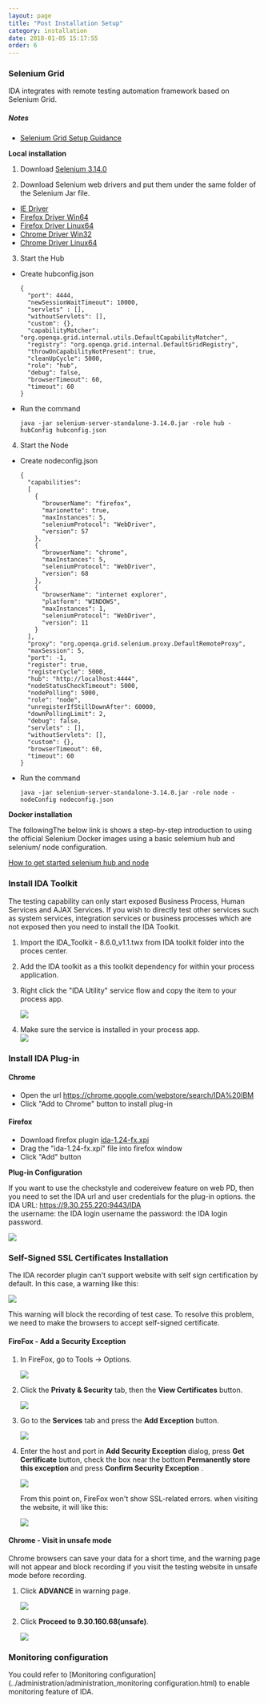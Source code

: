 ```yaml
---
layout: page
title: "Post Installation Setup"
category: installation
date: 2018-01-05 15:17:55
order: 6
---
```




### Selenium Grid

IDA integrates with remote testing automation framework based on Selenium Grid.

##### Notes
- [Selenium Grid Setup Guidance](https://github.com/SeleniumHQ/selenium/wiki/Grid2)  

**Local installation**

1. Download [Selenium 3.14.0](https://selenium-release.storage.googleapis.com/3.14/selenium-server-standalone-3.14.0.jar)  

2. Download Selenium web drivers and put them under the same folder of the Selenium Jar file.

- [IE Driver](http://selenium-release.storage.googleapis.com/3.14/IEDriverServer_Win32_3.14.0.zip)
- [Firefox Driver Win64](https://github.com/mozilla/geckodriver/releases/download/v0.23.0/geckodriver-v0.23.0-win64.zip)
- [Firefox Driver Linux64](https://github.com/mozilla/geckodriver/releases/download/v0.23.0/geckodriver-v0.23.0-linux64.tar.gz)
- [Chrome Driver Win32](https://chromedriver.storage.googleapis.com/2.41/chromedriver_win32.zip)  
- [Chrome Driver Linux64](https://chromedriver.storage.googleapis.com/2.41/chromedriver_linux64.zip)    

3. Start the Hub

- Create hubconfig.json
	```
	{
	  "port": 4444,
	  "newSessionWaitTimeout": 10000,
	  "servlets" : [],
	  "withoutServlets": [],
	  "custom": {},
	  "capabilityMatcher": "org.openqa.grid.internal.utils.DefaultCapabilityMatcher",
	  "registry": "org.openqa.grid.internal.DefaultGridRegistry",
	  "throwOnCapabilityNotPresent": true,
	  "cleanUpCycle": 5000,
	  "role": "hub",
	  "debug": false,
	  "browserTimeout": 60,
	  "timeout": 60
	}
	```
- Run the command
	```
	java -jar selenium-server-standalone-3.14.0.jar -role hub -hubConfig hubconfig.json
	```

4. Start the Node  

- Create nodeconfig.json
	```
	{
	  "capabilities":
	  [
	    {
	      "browserName": "firefox",
	      "marionette": true,
	      "maxInstances": 5,
	      "seleniumProtocol": "WebDriver",
		  "version": 57
	    },
	    {
	      "browserName": "chrome",
	      "maxInstances": 5,
	      "seleniumProtocol": "WebDriver",
		  "version": 68
	    },
	    {
	      "browserName": "internet explorer",
	      "platform": "WINDOWS",
	      "maxInstances": 1,
	      "seleniumProtocol": "WebDriver",
		  "version": 11
	    }
	  ],
	  "proxy": "org.openqa.grid.selenium.proxy.DefaultRemoteProxy",
	  "maxSession": 5,
	  "port": -1,
	  "register": true,
	  "registerCycle": 5000,
	  "hub": "http://localhost:4444",
	  "nodeStatusCheckTimeout": 5000,
	  "nodePolling": 5000,
	  "role": "node",
	  "unregisterIfStillDownAfter": 60000,
	  "downPollingLimit": 2,
	  "debug": false,
	  "servlets" : [],
	  "withoutServlets": [],
	  "custom": {},
	  "browserTimeout": 60,
	  "timeout": 60
	}
	```
- Run the command
	```
	java -jar selenium-server-standalone-3.14.0.jar -role node -nodeConfig nodeconfig.json
	```

**Docker installation**

The followingThe below link is shows a step-by-step introduction to using the official Selenium Docker images using a basic selemium hub and selenium/ node configuration.

[How to get started selenium hub and node](https://github.com/SeleniumHQ/docker-selenium/wiki/Getting-Started-with-Hub-and-Nodes)

### Install IDA Toolkit
The testing capability can only start exposed Business Process, Human Services and AJAX Services.  If you wish to directly test other services such as system services, integration services or business processes which are not exposed then you need to install the IDA Toolkit.

1. Import the IDA_Toolkit - 8.6.0_v1.1.twx from IDA toolkit folder into the proces center.
2. Add the IDA toolkit as a this toolkit dependency for within your process application.
3. Right click the "IDA Utility" service flow and copy the item to your process app.  

   ![][toolkit]
4. Make sure the service is installed in your process app.  
   ![][service]
   
### Install IDA Plug-in

#### Chrome
- Open the url <a href="https://chrome.google.com/webstore/search/IDA%20IBM" target="_blank">https://chrome.google.com/webstore/search/IDA%20IBM</a>
- Click "Add to Chrome" button to install plug-in

#### Firefox
- Download firefox plugin [ida-1.24-fx.xpi](../plugins/ida-1.24-fx.xpi)
- Drag the "ida-1.24-fx.xpi" file into firefox window
- Click "Add" button

**Plug-in Configuration**

If you want to use the checkstyle and codereivew feature on web PD, then you need to set the IDA url and user credentials for the plug-in options. 
the IDA URL: https://9.30.255.220:9443/IDA   
the username: the IDA login username 
the password: the IDA login password.   

   ![][IDAOption]


[toolkit]: ../images/install/toolkit.png 
[service]: ../images/install/service.png 
[IDA]: ../images/install/IDA.png 
[firefox]: ../images/install/firefox.png
[seleniumGrid]: ../images/install/seleniumGrid.png
[webDriver]: ../images/install/webdriver.png
[IDAOption]: ../images/install/IDAOption.png

### Self-Signed SSL Certificates Installation

The IDA recorder plugin can't support website with self sign certification by default. In this case, a warning like this:
   
![][error]
   
   This warning will block the recording of test case. To resolve this problem, we need to make the browsers to accept self-signed certificate.    
   
#### FireFox - Add a Security Exception

1. In FireFox, go to Tools -> Options.

    ![][tool]

2. Click the **Privaty & Security** tab,  then the **View Certificates** button.

    ![][security_tab]
    
3. Go to the **Services** tab and press the **Add Exception** button.
    
    ![][servers_tab]
    
4.  Enter the host and port in **Add Security Exception** dialog, press  **Get Certificate** button, check the box near the bottom **Permanently store this exception** and press **Confirm Security Exception** .

     ![][add_security]
     
    From this point on, FireFox won't show SSL-related errors. when visiting the website, it will like this:
    
    ![][success]
    
#### Chrome - Visit in unsafe mode

Chrome browsers can save your data for a short time, and the warning page will not appear and block recording if you visit the testing website in unsafe mode before recording.

1. Click **ADVANCE** in warning page.

    ![][chrome_error]
    
2. Click **Proceed to 9.30.160.68(unsafe)**.

    ![][proceed]
     



   
   [error]: ../images/install/installation_self_signed_sertificates_error.png 
   [tool]: ../images/install/installation_self_signed_sertificates_tool.png 
   [security_tab]: ../images/install/installation_self_signed_sertificates_security_tab.png
   [servers_tab]: ../images/install/installation_self_signed_sertificates_servers_tab.png
   [add_security]: ../images/install/installation_self_signed_sertificates_add_security.png
   [success]: ../images/install/installation_self_signed_sertificates_success.png 
   [chrome_error]: ../images/install/installation_self_signed_sertificates_chrome_error.png
   [proceed]: ../images/install/installation_self_signed_sertificates_proceed.png

### Monitoring configuration

You could refer to [Monitoring configuration](../administration/administration_monitoring configuration.html) to enable monitoring feature of IDA.
